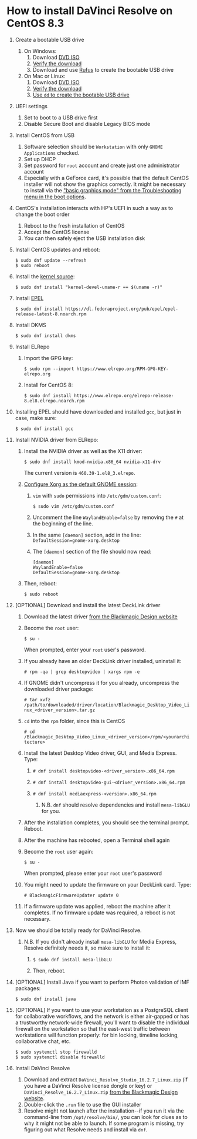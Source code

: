 # How to install DaVinci Resolve on CentOS 8.3

1. Create a bootable USB drive
	1. On Windows:
		1. Download [DVD ISO](https://www.centos.org/download/)
		1. [Verify the download](https://wiki.centos.org/TipsAndTricks/sha256sum)
		1. Download and use [Rufus](https://rufus.ie/) to create the bootable USB drive
	1. On Mac or Linux:
		1. Download [DVD ISO](https://www.centos.org/download/)
		1. [Verify the download](https://wiki.centos.org/TipsAndTricks/sha256sum)
		1. [Use `dd` to create the bootable USB drive](https://wiki.centos.org/HowTos/InstallFromUSBkey)
1. UEFI settings
	1. Set to boot to a USB drive first
	1. Disable Secure Boot and disable Legacy BIOS mode
1. Install CentOS from USB
	1. Software selection should be `Workstation` with only `GNOME Applications` checked.
	1. Set up DHCP
	1. Set password for `root` account and create just one administrator account
	1. Especially with a GeForce card, it's possible that the default CentOS installer will not show the graphics correctly. It might be necessary to install via the ["basic graphics mode" from the Troubleshooting menu in the boot options](https://docs.centos.org/en-US/centos/install-guide/Trouble-x86/#_problems_with_booting_into_the_graphical_installation).
1. CentOS's installation interacts with HP's UEFI in such a way as to change the boot order
	1. Reboot to the fresh installation of CentOS
	1. Accept the CentOS license
	1. You can then safely eject the USB installation disk
1. Install CentOS updates and reboot:
	
	```
	$ sudo dnf update --refresh
	$ sudo reboot
	```	
1. Install the [kernel source](https://wiki.centos.org/HowTos/I_need_the_Kernel_Source):
	
	```$ sudo dnf install "kernel-devel-uname-r == $(uname -r)"```
1. Install [EPEL](https://fedoraproject.org/wiki/EPEL)
	
	```$ sudo dnf install https://dl.fedoraproject.org/pub/epel/epel-release-latest-8.noarch.rpm```
1. Install DKMS
	
	```$ sudo dnf install dkms```
1. Install ELRepo
	1. Import the GPG key:
		
		```$ sudo rpm --import https://www.elrepo.org/RPM-GPG-KEY-elrepo.org```
		
	1. Install for CentOS 8:
	
		```$ sudo dnf install https://www.elrepo.org/elrepo-release-8.el8.elrepo.noarch.rpm```

1. Installing EPEL should have downloaded and installed `gcc`, but just in case, make sure:

	```$ sudo dnf install gcc```

1. Install NVIDIA driver from ELRepo:
	1. Install the NVIDIA driver as well as the X11 driver:
	
		```$ sudo dnf install kmod-nvidia.x86_64 nvidia-x11-drv```
	
		The current version is `460.39-1.el8_3.elrepo`.
	
	1. [Configure Xorg as the default GNOME session](https://docs.fedoraproject.org/en-US/quick-docs/configuring-xorg-as-default-gnome-session/):
		1. `vim` with `sudo` permissions into `/etc/gdm/custom.conf`:
		
			```$ sudo vim /etc/gdm/custom.conf```
		
		1. Uncomment the line `WaylandEnable=false` by removing the `#` at the beginning of the line.
		
		1. In the same `[daemon]` section, add in the line: `DefaultSession=gnome-xorg.desktop`
		
		1. The `[daemon]` section of the file should now read:
		
			```
			[daemon]
			WaylandEnable=false
			DefaultSession=gnome-xorg.desktop
			```
			
	1. Then, reboot:
	
		```$ sudo reboot```

1. [OPTIONAL] Download and install the latest DeckLink driver

	1. Download the latest driver [from the Blackmagic Design website](https://www.blackmagicdesign.com/support/family/capture-and-playback)
	1. Become the `root` user:
		
		```$ su -```
		
		When prompted, enter your `root` user's password.
		
	1. If you already have an older DeckLink driver installed, uninstall it:
		
		```# rpm -qa | grep desktopvideo | xargs rpm -e```
		
	1. If GNOME didn't uncompress it for you already, uncompress the downloaded driver package:
		
		```# tar xvfz /path/to/downloaded/driver/location/Blackmagic_Desktop_Video_Linux_<driver_version>.tar.gz```
		
	1. `cd` into the `rpm` folder, since this is CentOS
	
		```# cd /Blackmagic_Desktop_Video_Linux_<driver_version>/rpm/<yourarchitecture>```
		
	1. Install the latest Desktop Video driver, GUI, and Media Express. Type:

		1. ```# dnf install desktopvideo-<driver_version>.x86_64.rpm```

		1. ```# dnf install desktopvideo-gui-<driver_version>.x86_64.rpm```
		
		1. ```# dnf install mediaexpress-<version>.x86_64.rpm```
		
			1. N.B. `dnf` should resolve dependencies and install `mesa-libGLU` for you.
		
	1. After the installation completes, you should see the terminal prompt. Reboot.
	1. After the machine has rebooted, open a Terminal shell again
	1. Become the `root` user again:
		
		```$ su -```
		
		When prompted, please enter your `root` user's password
		
	1. You might need to update the firmware on your DeckLink card. Type:
		
		```# BlackmagicFirmwareUpdater update 0```
		
	1.  If a firmware update was applied, reboot the machine after it completes. If no firmware update was required, a reboot is not necessary.

1. Now we should be totally ready for DaVinci Resolve.
	1. N.B. If you didn't already install `mesa-libGLU` for Media Express, Resolve definitely needs it, so make sure to install it:
		
		1. `$ sudo dnf install mesa-libGLU`
		
		1. Then, reboot.
		
1. [OPTIONAL] Install Java if you want to perform Photon validation of IMF packages:

	```$ sudo dnf install java```
	
	
1. [OPTIONAL] If you want to use your workstation as a PostgreSQL client for collaborative workflows, and the network is either air-gapped or has a trustworthy network-wide firewall, you'll want to disable the individual firewall on the workstation so that the east-west traffic between workstations will function properly: for bin locking, timeline locking, collaborative chat, etc.

	```
	$ sudo systemctl stop firewalld
	$ sudo systemctl disable firewalld
	```
		
1. Install DaVinci Resolve
	1. Download and extract `DaVinci_Resolve_Studio_16.2.7_Linux.zip` (if you have a DaVinci Resolve license dongle or key) or `DaVinci_Resolve_16.2.7_Linux.zip` [from the Blackmagic Design website](https://www.blackmagicdesign.com/support/family/davinci-resolve-and-fusion).
	1. Double-click the `.run` file to use the GUI installer
	1. Resolve might not launch after the installation--if you run it via the command-line from `/opt/resolve/bin/`, you can look for clues as to why it might not be able to launch. If some program is missing, try figuring out what Resolve needs and install via `dnf`.
